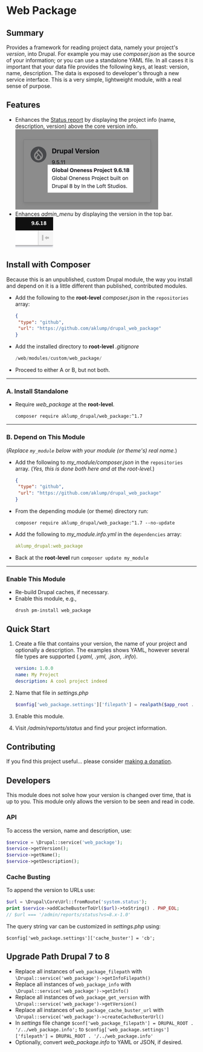 # Web Package

## Summary

Provides a framework for reading project data, namely your project's _version_, into Drupal. For example you may use _composer.json_ as the source of your information; or you can use a standalone YAML file. In all cases it is important that your data file provides the following keys, at least: version, name, description. The data is exposed to developer's through a new service interface. This is a very simple, lightweight module, with a real sense of purpose.

## Features

* Enhances the [Status report](/admin/reports/status) by displaying the project info (name, description, version) above the core version info.  ![Info](images/info_tile.png)
* Enhances _admin_menu_ by displaying the version in the top bar.  ![Admin bar](images/admin_bar.png)

## Install with Composer

Because this is an unpublished, custom Drupal module, the way you install and depend on it is a little different than published, contributed modules.

* Add the following to the **root-level** _composer.json_ in the `repositories` array:
    ```json
    {
     "type": "github",
     "url": "https://github.com/aklump/drupal_web_package"
    }
    ```
* Add the installed directory to **root-level** _.gitignore_
  
   ```php
   /web/modules/custom/web_package/
   ```
* Proceed to either A or B, but not both.
---
### A. Install Standalone
* Require _web_package_ at the **root-level**.
    ```
    composer require aklump_drupal/web_package:^1.7
    ```
---
### B. Depend on This Module

(_Replace `my_module` below with your module (or theme's) real name._)

* Add the following to _my_module/composer.json_ in the `repositories` array. (_Yes, this is done both here and at the root-level._)
    ```json
    {
     "type": "github",
     "url": "https://github.com/aklump/drupal_web_package"
    }
    ```
* From the depending module (or theme) directory run:
    ```
    composer require aklump_drupal/web_package:^1.7 --no-update
    ```

* Add the following to _my_module.info.yml_ in the `dependencies` array:
    ```yaml
    aklump_drupal:web_package
    ```
* Back at the **root-level** run `composer update my_module`


---
### Enable This Module

* Re-build Drupal caches, if necessary.
* Enable this module, e.g.,
  ```shell
  drush pm-install web_package
  ```

## Quick Start

1. Create a file that contains your version, the name of your project and optionally a description.  The examples shows YAML, however several file types are supported (_.yaml, .yml, .json, .info_).

    ```yaml
    version: 1.0.0
    name: My Project
    description: A cool project indeed
    ```

2. Name that file in _settings.php_

    ```php
    $config['web_package.settings']['filepath'] = realpath($app_root . '/../my_project.yml');
    ```

3. Enable this module.
4. Visit _/admin/reports/status_ and find your project information.

## Contributing

If you find this project useful... please consider [making a donation](https://www.paypal.com/cgi-bin/webscr?cmd=_s-xclick&hosted_button_id=4E5KZHDQCEUV8&item_name=Gratitude%20for%20aklump%2Fweb_package).

## Developers

This module does not solve how your version is changed over time, that is up to you. This module only allows the version to be seen and read in code.

### API

To access the version, name and description, use:

```php
$service = \Drupal::service('web_package');
$service->getVersion();
$service->getName();
$service->getDescription();
```

### Cache Busting

To append the version to URLs use:

```php
$url = \Drupal\Core\Url::fromRoute('system.status');
print $service->addCacheBusterToUrl($url)->toString() . PHP_EOL;
// $url === '/admin/reports/status?vs=8.x-1.0'
```

The query string var can be customized in _settings.php_ using:

    $config['web_package.settings']['cache_buster'] = 'cb';

## Upgrade Path Drupal 7 to 8

* Replace all instances of `web_package_filepath` with `\Drupal::service('web_package')->getInfoFilepath()`
* Replace all instances of `web_package_info` with `\Drupal::service('web_package')->getInfo()`
* Replace all instances of `web_package_get_version` with `\Drupal::service('web_package')->getVersion()`
* Replace all instances of `web_package_cache_buster_url` with `\Drupal::service('web_package')->createCacheBusterUrl()`
* In _settings_ file change `$conf['web_package_filepath'] = DRUPAL_ROOT . '/../web_package.info';` to `$config['web_package.settings']['filepath'] = DRUPAL_ROOT . '/../web_package.info'`
* Optionally, convert _web_package.info_ to YAML or JSON, if desired.
